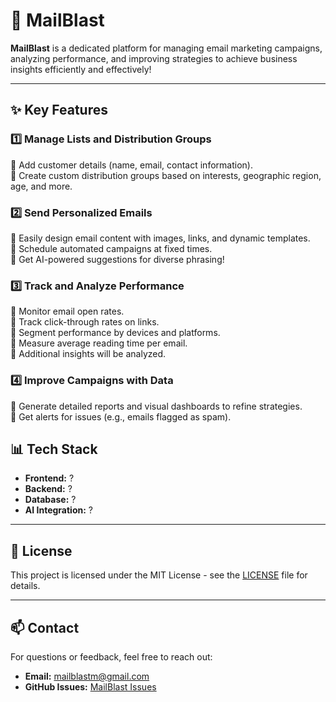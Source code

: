 # 💌 MailBlast  

**MailBlast** is a dedicated platform for managing email marketing campaigns, analyzing performance, and improving strategies to achieve business insights efficiently and effectively!  

---

## ✨ Key Features  

### 1️⃣ **Manage Lists and Distribution Groups**  
🔹 Add customer details (name, email, contact information).  
🔹 Create custom distribution groups based on interests, geographic region, age, and more.  

### 2️⃣ **Send Personalized Emails**  
🔹 Easily design email content with images, links, and dynamic templates.  
🔹 Schedule automated campaigns at fixed times.  
🔹 Get AI-powered suggestions for diverse phrasing!  

### 3️⃣ **Track and Analyze Performance**  
🔹 Monitor email open rates.  
🔹 Track click-through rates on links.  
🔹 Segment performance by devices and platforms.  
🔹 Measure average reading time per email.  
🔹 Additional insights will be analyzed.  

### 4️⃣ **Improve Campaigns with Data**  
🔹 Generate detailed reports and visual dashboards to refine strategies.  
🔹 Get alerts for issues (e.g., emails flagged as spam).  

## 📊 Tech Stack  
- **Frontend:** ?
- **Backend:** ?
- **Database:** ?  
- **AI Integration:** ?

---

## 📄 License  
This project is licensed under the MIT License - see the [LICENSE](LICENSE) file for details.  

---

## 📫 Contact  
For questions or feedback, feel free to reach out:  

- **Email:** mailblastm@gmail.com
- **GitHub Issues:** [MailBlast Issues](https://github.com/DorMor1999/MailBlast/issues)  
